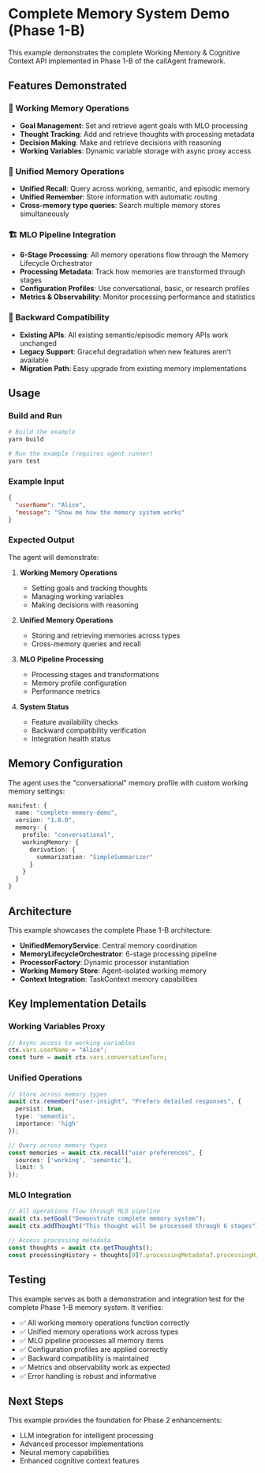 # Complete Memory System Demo (Phase 1-B)

This example demonstrates the complete Working Memory & Cognitive Context API implemented in Phase 1-B of the callAgent framework.

## Features Demonstrated

### 🧠 Working Memory Operations
- **Goal Management**: Set and retrieve agent goals with MLO processing
- **Thought Tracking**: Add and retrieve thoughts with processing metadata
- **Decision Making**: Make and retrieve decisions with reasoning
- **Working Variables**: Dynamic variable storage with async proxy access

### 🔄 Unified Memory Operations
- **Unified Recall**: Query across working, semantic, and episodic memory
- **Unified Remember**: Store information with automatic routing
- **Cross-memory type queries**: Search multiple memory stores simultaneously

### 🏗️ MLO Pipeline Integration
- **6-Stage Processing**: All memory operations flow through the Memory Lifecycle Orchestrator
- **Processing Metadata**: Track how memories are transformed through stages
- **Configuration Profiles**: Use conversational, basic, or research profiles
- **Metrics & Observability**: Monitor processing performance and statistics

### 🔄 Backward Compatibility
- **Existing APIs**: All existing semantic/episodic memory APIs work unchanged
- **Legacy Support**: Graceful degradation when new features aren't available
- **Migration Path**: Easy upgrade from existing memory implementations

## Usage

### Build and Run

```bash
# Build the example
yarn build

# Run the example (requires agent runner)
yarn test
```

### Example Input

```json
{
  "userName": "Alice",
  "message": "Show me how the memory system works"
}
```

### Expected Output

The agent will demonstrate:

1. **Working Memory Operations**
   - Setting goals and tracking thoughts
   - Managing working variables
   - Making decisions with reasoning

2. **Unified Memory Operations**
   - Storing and retrieving memories across types
   - Cross-memory queries and recall

3. **MLO Pipeline Processing**
   - Processing stages and transformations
   - Memory profile configuration
   - Performance metrics

4. **System Status**
   - Feature availability checks
   - Backward compatibility verification
   - Integration health status

## Memory Configuration

The agent uses the "conversational" memory profile with custom working memory settings:

```typescript
manifest: {
  name: "complete-memory-demo",
  version: "1.0.0",
  memory: {
    profile: "conversational",
    workingMemory: {
      derivation: {
        summarization: "SimpleSummarizer"
      }
    }
  }
}
```

## Architecture

This example showcases the complete Phase 1-B architecture:

- **UnifiedMemoryService**: Central memory coordination
- **MemoryLifecycleOrchestrator**: 6-stage processing pipeline
- **ProcessorFactory**: Dynamic processor instantiation
- **Working Memory Store**: Agent-isolated working memory
- **Context Integration**: TaskContext memory capabilities

## Key Implementation Details

### Working Variables Proxy
```typescript
// Async access to working variables
ctx.vars.userName = "Alice";
const turn = await ctx.vars.conversationTurn;
```

### Unified Operations
```typescript
// Store across memory types
await ctx.remember("user-insight", "Prefers detailed responses", {
  persist: true,
  type: 'semantic',
  importance: 'high'
});

// Query across memory types
const memories = await ctx.recall("user preferences", {
  sources: ['working', 'semantic'],
  limit: 5
});
```

### MLO Integration
```typescript
// All operations flow through MLO pipeline
await ctx.setGoal("Demonstrate complete memory system");
await ctx.addThought("This thought will be processed through 6 stages");

// Access processing metadata
const thoughts = await ctx.getThoughts();
const processingHistory = thoughts[0]?.processingMetadata?.processingHistory;
```

## Testing

This example serves as both a demonstration and integration test for the complete Phase 1-B memory system. It verifies:

- ✅ All working memory operations function correctly
- ✅ Unified memory operations work across types
- ✅ MLO pipeline processes all memory items
- ✅ Configuration profiles are applied correctly
- ✅ Backward compatibility is maintained
- ✅ Metrics and observability work as expected
- ✅ Error handling is robust and informative

## Next Steps

This example provides the foundation for Phase 2 enhancements:

- LLM integration for intelligent processing
- Advanced processor implementations
- Neural memory capabilities
- Enhanced cognitive context features 